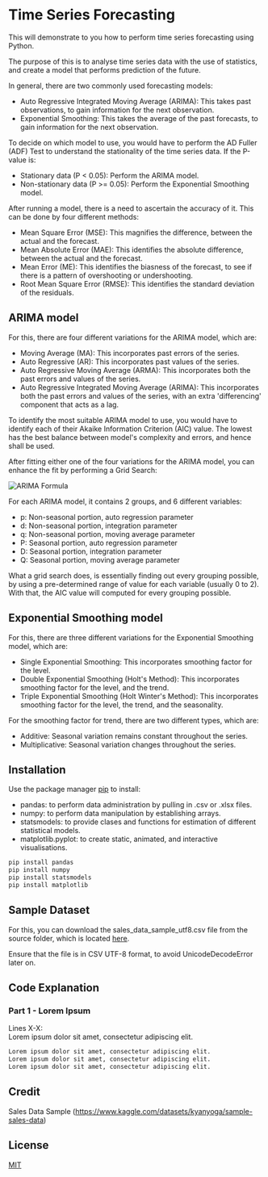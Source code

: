 # Time Series Forecasting

This will demonstrate to you how to perform time series forecasting using Python.

The purpose of this is to analyse time series data with the use of statistics, and create a model that performs prediction of the future.

In general, there are two commonly used forecasting models:

- Auto Regressive Integrated Moving Average (ARIMA): This takes past observations, to gain information for the next observation.
- Exponential Smoothing: This takes the average of the past forecasts, to gain information for the next observation.

To decide on which model to use, you would have to perform the AD Fuller (ADF) Test to understand the stationality of the time series data. If the P-value is:

- Stationary data (P < 0.05): Perform the ARIMA model.
- Non-stationary data (P >= 0.05): Perform the Exponential Smoothing model.

After running a model, there is a need to ascertain the accuracy of it. This can be done by four different methods:

- Mean Square Error (MSE): This magnifies the difference, between the actual and the forecast.
- Mean Absolute Error (MAE): This identifies the absolute difference, between the actual and the forecast.
- Mean Error (ME): This identifies the biasness of the forecast, to see if there is a pattern of overshooting or undershooting.
- Root Mean Square Error (RMSE): This identifies the standard deviation of the residuals.

## ARIMA model

For this, there are four different variations for the ARIMA model, which are:

- Moving Average (MA):  This incorporates past errors of the series.
- Auto Regressive (AR): This incorporates past values of the series.
- Auto Regressive Moving Average (ARMA): This incorporates both the past errors and values of the series.
- Auto Regressive Integrated Moving Average (ARIMA): This incorporates both the past errors and values of the series, with an extra 'differencing' component that acts as a lag.

To identify the most suitable ARIMA model to use, you would have to identify each of their Akaike Information Criterion (AIC) value. The lowest has the best balance between model's complexity and errors, and hence shall be used.

After fitting either one of the four variations for the ARIMA model, you can enhance the fit by performing a Grid Search:

![ARIMA Formula](https://github.com/dwoo-work/time-series-forecasting/blob/main/img/ARIMA_Formula.png)

For each ARIMA model, it contains 2 groups, and 6 different variables:

- p: Non-seasonal portion, auto regression parameter
- d: Non-seasonal portion, integration parameter
- q: Non-seasonal portion, moving average parameter
- P: Seasonal portion, auto regression parameter
- D: Seasonal portion, integration parameter
- Q: Seasonal portion, moving average parameter

What a grid search does, is essentially finding out every grouping possible, by using a pre-determined range of value for each variable (usually 0 to 2). With that, the AIC value will computed for every grouping possible.

## Exponential Smoothing model

For this, there are three different variations for the Exponential Smoothing model, which are:

- Single Exponential Smoothing: This incorporates smoothing factor for the level.
- Double Exponential Smoothing (Holt's Method): This incorporates smoothing factor for the level, and the trend.
- Triple Exponential Smoothing (Holt Winter's Method): This incorporates smoothing factor for the level, the trend, and the seasonality.

For the smoothing factor for trend, there are two different types, which are:

- Additive: Seasonal variation remains constant throughout the series.
- Multiplicative: Seasonal variation changes throughout the series.

## Installation

Use the package manager [pip](https://pip.pypa.io/en/stable/) to install:

- pandas: to perform data administration by pulling in .csv or .xlsx files.
- numpy: to perform data manipulation by establishing arrays.
- statsmodels: to provide clases and functions for estimation of different statistical models.
- matplotlib.pyplot: to create static, animated, and interactive visualisations.

```bash
pip install pandas
pip install numpy
pip install statsmodels
pip install matplotlib
```

## Sample Dataset

For this, you can download the sales_data_sample_utf8.csv file from the source folder, which is located [here](https://github.com/dwoo-work/MultiCriteriaABC.Analysis/blob/main/src).

Ensure that the file is in CSV UTF-8 format, to avoid UnicodeDecodeError later on.

## Code Explanation

### Part 1 - Lorem Ipsum

Lines X-X:  
Lorem ipsum dolor sit amet, consectetur adipiscing elit.
```python   
Lorem ipsum dolor sit amet, consectetur adipiscing elit.
Lorem ipsum dolor sit amet, consectetur adipiscing elit.
Lorem ipsum dolor sit amet, consectetur adipiscing elit.
```

## Credit

Sales Data Sample (https://www.kaggle.com/datasets/kyanyoga/sample-sales-data)

## License

[MIT](https://choosealicense.com/licenses/mit/)